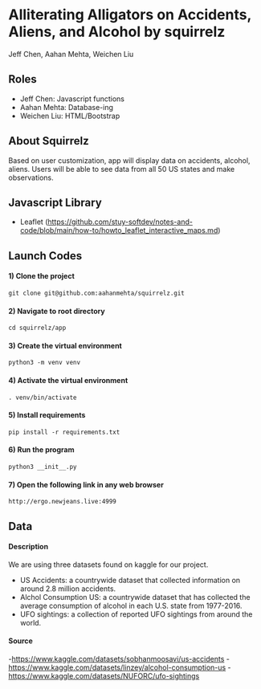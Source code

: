 # Alliterating Alligators on Accidents, Aliens, and Alcohol by squirrelz
Jeff Chen, Aahan Mehta, Weichen Liu
## Roles
- Jeff Chen: Javascript functions
- Aahan Mehta: Database-ing
- Weichen Liu: HTML/Bootstrap

## About Squirrelz
Based on user customization, app will display data on accidents, alcohol, aliens. Users will be able to see data from all 50 US states and make observations.

## Javascript Library
- Leaflet (https://github.com/stuy-softdev/notes-and-code/blob/main/how-to/howto_leaflet_interactive_maps.md)

## Launch Codes
#### 1) Clone the project
```
git clone git@github.com:aahanmehta/squirrelz.git
```

#### 2) Navigate to root directory
``` 
cd squirrelz/app
```

#### 3) Create the virtual environment
```
python3 -m venv venv
```

#### 4) Activate the virtual environment
```
. venv/bin/activate
```

#### 5) Install requirements
```
pip install -r requirements.txt
```

#### 6) Run the program

``` 
python3 __init__.py
```

#### 7) Open the following link in any web browser
```
http://ergo.newjeans.live:4999
```

## Data

#### Description
We are using three datasets found on kaggle for our project. 
- US Accidents: a countrywide dataset that collected information on around 2.8 million accidents.
- Alchol Consumption US: a countrywide dataset that has collected the average consumption of alcohol in each U.S. state from 1977-2016.
- UFO sightings: a collection of reported UFO sightings from around the world.

#### Source
-https://www.kaggle.com/datasets/sobhanmoosavi/us-accidents
-https://www.kaggle.com/datasets/linzey/alcohol-consumption-us
-https://www.kaggle.com/datasets/NUFORC/ufo-sightings

